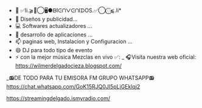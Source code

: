 - 👋 ✅li.⫺𑜞⃝🖥️●ᗷIᕮᑎᐯᕮᑎIᗪOS.✅⃝𑜞⫹.li* 
- 👀 Diseños y publicidad...
- 💻 Softwares actualizadores ...
- 📲 desarrollo de aplicaciones ...
- 📫 paginas web, Instalacion y Configuracion  ...
- 😄 DJ para todo tipo de evento
- ⚡ con la mejor música Mezclas en vivo ✅: 
_ 🎧Visita nuestra web oficial: https://wilmerdelgadocieza.blogspot.com/

_📻DE TODO PARA TU EMISORA FM GRUPO WHATSAPP📻
https://chat.whatsapp.com/GoK15RJQ0JI5pLjGEklqj2
<!---
DJWILMER/DJWILMER is a ✨ special ✨ repository because its `README.md` (this file) appears on your GitHub profile.
You can click the Preview link to take a look at your changes.
--->
https://streamingdelgado.ismyradio.com/
